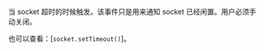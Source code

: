 <!-- YAML
added: v0.1.90
-->

当 socket 超时的时候触发。该事件只是用来通知 socket 已经闲置。用户必须手动关闭。

也可以查看：[`socket.setTimeout()`]。
